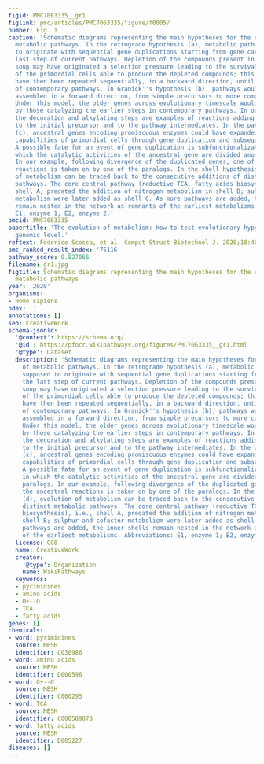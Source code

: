 ```yaml
---
figid: PMC7063335__gr1
figlink: pmc/articles/PMC7063335/figure/f0005/
number: Fig. 1
caption: 'Schematic diagrams representing the main hypotheses for the evolution of
  metabolic pathways. In the retrograde hypothesis (a), metabolic pathways are supposed
  to originate with sequential gene duplications starting from gene catalyzing the
  last step of current pathways. Depletion of the compounds present in the primordial
  soup may have originated a selection pressure leading to the survival and reproduction
  of the primordial cells able to produce the depleted compounds; this process could
  have then been repeated sequentially, in a backward direction, until the establishment
  of contemporary pathways. In Granick''s hypothesis (b), pathways would have been
  assembled in a forward direction, from simple precursors to more complex products.
  Under this model, the older genes across evolutionary timescale would be represented
  by those catalyzing the earlier steps in contemporary pathways. In our diagram,
  the decoration and alkylating steps are examples of reactions adding complexity
  to the initial precursor and to the pathway intermediates. In the patchwork hypothesis
  (c), ancestral genes encoding promiscuous enzymes could have expanded the metabolic
  capabilities of primordial cells through gene duplication and subsequent divergence.
  A possible fate for an event of gene duplication is subfunctionalization (c), in
  which the catalytic activities of the ancestral gene are divided among the paralogs.
  In our example, following divergence of the duplicated genes, one of the ancestral
  reactions is taken on by one of the paralogs. In the shell hypothesis (d), evolution
  of metabolism can be traced back to the consecutive additions of distinct metabolic
  pathways. The core central pathway (reductive TCA, fatty acids biosynthesis), i.e.,
  shell A, predated the addition of nitrogen metabolism in shell B; sulphur and cofactor
  metabolism were later added as shell C. As more pathways are added, the inner shells
  remain nested in the network as remnants of the earliest metabolisms. Abbreviations:
  E1, enzyme 1; E2, enzyme 2.'
pmcid: PMC7063335
papertitle: 'The evolution of metabolism: How to test evolutionary hypotheses at the
  genomic level.'
reftext: Federico Scossa, et al. Comput Struct Biotechnol J. 2020;18:482-500.
pmc_ranked_result_index: '75116'
pathway_score: 0.827066
filename: gr1.jpg
figtitle: Schematic diagrams representing the main hypotheses for the evolution of
  metabolic pathways
year: '2020'
organisms:
- Homo sapiens
ndex: ''
annotations: []
seo: CreativeWork
schema-jsonld:
  '@context': https://schema.org/
  '@id': https://pfocr.wikipathways.org/figures/PMC7063335__gr1.html
  '@type': Dataset
  description: 'Schematic diagrams representing the main hypotheses for the evolution
    of metabolic pathways. In the retrograde hypothesis (a), metabolic pathways are
    supposed to originate with sequential gene duplications starting from gene catalyzing
    the last step of current pathways. Depletion of the compounds present in the primordial
    soup may have originated a selection pressure leading to the survival and reproduction
    of the primordial cells able to produce the depleted compounds; this process could
    have then been repeated sequentially, in a backward direction, until the establishment
    of contemporary pathways. In Granick''s hypothesis (b), pathways would have been
    assembled in a forward direction, from simple precursors to more complex products.
    Under this model, the older genes across evolutionary timescale would be represented
    by those catalyzing the earlier steps in contemporary pathways. In our diagram,
    the decoration and alkylating steps are examples of reactions adding complexity
    to the initial precursor and to the pathway intermediates. In the patchwork hypothesis
    (c), ancestral genes encoding promiscuous enzymes could have expanded the metabolic
    capabilities of primordial cells through gene duplication and subsequent divergence.
    A possible fate for an event of gene duplication is subfunctionalization (c),
    in which the catalytic activities of the ancestral gene are divided among the
    paralogs. In our example, following divergence of the duplicated genes, one of
    the ancestral reactions is taken on by one of the paralogs. In the shell hypothesis
    (d), evolution of metabolism can be traced back to the consecutive additions of
    distinct metabolic pathways. The core central pathway (reductive TCA, fatty acids
    biosynthesis), i.e., shell A, predated the addition of nitrogen metabolism in
    shell B; sulphur and cofactor metabolism were later added as shell C. As more
    pathways are added, the inner shells remain nested in the network as remnants
    of the earliest metabolisms. Abbreviations: E1, enzyme 1; E2, enzyme 2.'
  license: CC0
  name: CreativeWork
  creator:
    '@type': Organization
    name: WikiPathways
  keywords:
  - pyrimidines
  - amino acids
  - O+--Q
  - TCA
  - fatty acids
genes: []
chemicals:
- word: pyrimidines
  source: MESH
  identifier: C030986
- word: amino acids
  source: MESH
  identifier: D000596
- word: O+--Q
  source: MESH
  identifier: C000295
- word: TCA
  source: MESH
  identifier: C000589078
- word: fatty acids
  source: MESH
  identifier: D005227
diseases: []
---
```

